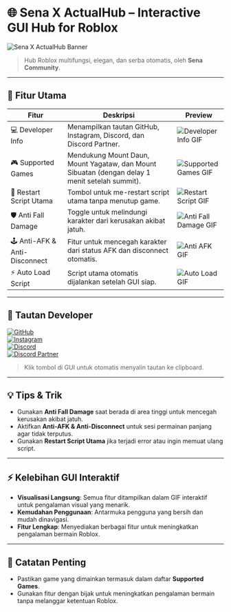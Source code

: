 # 🌐 Sena X ActualHub – Interactive GUI Hub for Roblox

![Sena X ActualHub Banner](https://i.imgur.com/placeholder.png)
> Hub Roblox multifungsi, elegan, dan serba otomatis, oleh **Sena Community**.

---

## 🚀 Fitur Utama

| Fitur | Deskripsi | Preview |
|-------|-----------|---------|
| 💻 Developer Info | Menampilkan tautan GitHub, Instagram, Discord, dan Discord Partner. | ![Developer Info GIF](https://i.imgur.com/placeholderDevInfo.gif) |
| 🎮 Supported Games | Mendukung Mount Daun, Mount Yagataw, dan Mount Sibuatan (dengan delay 1 menit setelah summit). | ![Supported Games GIF](https://i.imgur.com/placeholderGames.gif) |
| 🔄 Restart Script Utama | Tombol untuk me-restart script utama tanpa menutup game. | ![Restart Script GIF](https://i.imgur.com/placeholderRestart.gif) |
| 🛡️ Anti Fall Damage | Toggle untuk melindungi karakter dari kerusakan akibat jatuh. | ![Anti Fall Damage GIF](https://i.imgur.com/placeholderAntiFall.gif) |
| 🕹️ Anti-AFK & Anti-Disconnect | Fitur untuk mencegah karakter dari status AFK dan disconnect otomatis. | ![Anti AFK GIF](https://i.imgur.com/placeholderAntiAFK.gif) |
| ⚡ Auto Load Script | Script utama otomatis dijalankan setelah GUI siap. | ![Auto Load GIF](https://i.imgur.com/placeholderAutoLoad.gif) |

---

## 🔗 Tautan Developer

[![GitHub](https://img.shields.io/badge/GitHub-🌐-black?style=for-the-badge)](https://github.com/haryasenahendriansyah)  
[![Instagram](https://img.shields.io/badge/Instagram-📷-E1306C?style=for-the-badge&logo=instagram)](https://instagram.com/haryaseriansyah)  
[![Discord](https://img.shields.io/badge/Discord-💬-7289DA?style=for-the-badge&logo=discord)](https://discord.gg/AtbU3EWjwy)  
[![Discord Partner](https://img.shields.io/badge/DiscordPartner-🤝-5865F2?style=for-the-badge)](https://discord.gg/WVfnGu9GMM)

> Klik tombol di GUI untuk otomatis menyalin tautan ke clipboard.

---

## 💡 Tips & Trik

- Gunakan **Anti Fall Damage** saat berada di area tinggi untuk mencegah kerusakan akibat jatuh.  
- Aktifkan **Anti-AFK & Anti-Disconnect** untuk sesi permainan panjang agar tidak terputus.  
- Gunakan **Restart Script Utama** jika terjadi error atau ingin memuat ulang script.

---

## ⚡ Kelebihan GUI Interaktif

- **Visualisasi Langsung**: Semua fitur ditampilkan dalam GIF interaktif untuk pengalaman visual yang menarik.  
- **Kemudahan Penggunaan**: Antarmuka pengguna yang bersih dan mudah dinavigasi.  
- **Fitur Lengkap**: Menyediakan berbagai fitur untuk meningkatkan pengalaman bermain Roblox.

---

## 🎯 Catatan Penting

- Pastikan game yang dimainkan termasuk dalam daftar **Supported Games**.  
- Gunakan fitur dengan bijak untuk meningkatkan pengalaman bermain tanpa melanggar ketentuan Roblox.
